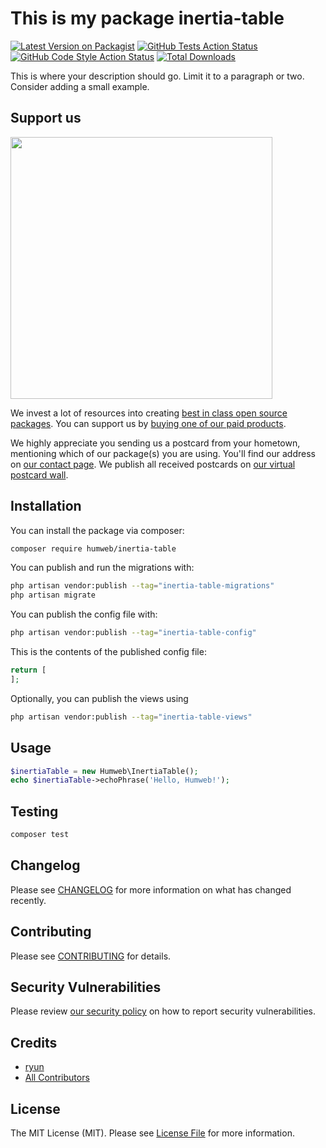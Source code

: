 # This is my package inertia-table

[![Latest Version on Packagist](https://img.shields.io/packagist/v/humweb/inertia-table.svg?style=flat-square)](https://packagist.org/packages/humweb/inertia-table)
[![GitHub Tests Action Status](https://img.shields.io/github/workflow/status/humweb/inertia-table/run-tests?label=tests)](https://github.com/humweb/inertia-table/actions?query=workflow%3Arun-tests+branch%3Amain)
[![GitHub Code Style Action Status](https://img.shields.io/github/workflow/status/humweb/inertia-table/Check%20&%20fix%20styling?label=code%20style)](https://github.com/humweb/inertia-table/actions?query=workflow%3A"Check+%26+fix+styling"+branch%3Amain)
[![Total Downloads](https://img.shields.io/packagist/dt/humweb/inertia-table.svg?style=flat-square)](https://packagist.org/packages/humweb/inertia-table)

This is where your description should go. Limit it to a paragraph or two. Consider adding a small example.

## Support us

[<img src="https://github-ads.s3.eu-central-1.amazonaws.com/inertia-table.jpg?t=1" width="419px" />](https://spatie.be/github-ad-click/inertia-table)

We invest a lot of resources into creating [best in class open source packages](https://spatie.be/open-source). You can support us by [buying one of our paid products](https://spatie.be/open-source/support-us).

We highly appreciate you sending us a postcard from your hometown, mentioning which of our package(s) you are using. You'll find our address on [our contact page](https://spatie.be/about-us). We publish all received postcards on [our virtual postcard wall](https://spatie.be/open-source/postcards).

## Installation

You can install the package via composer:

```bash
composer require humweb/inertia-table
```

You can publish and run the migrations with:

```bash
php artisan vendor:publish --tag="inertia-table-migrations"
php artisan migrate
```

You can publish the config file with:

```bash
php artisan vendor:publish --tag="inertia-table-config"
```

This is the contents of the published config file:

```php
return [
];
```

Optionally, you can publish the views using

```bash
php artisan vendor:publish --tag="inertia-table-views"
```

## Usage

```php
$inertiaTable = new Humweb\InertiaTable();
echo $inertiaTable->echoPhrase('Hello, Humweb!');
```

## Testing

```bash
composer test
```

## Changelog

Please see [CHANGELOG](CHANGELOG.md) for more information on what has changed recently.

## Contributing

Please see [CONTRIBUTING](.github/CONTRIBUTING.md) for details.

## Security Vulnerabilities

Please review [our security policy](../../security/policy) on how to report security vulnerabilities.

## Credits

- [ryun](https://github.com/humweb)
- [All Contributors](../../contributors)

## License

The MIT License (MIT). Please see [License File](LICENSE.md) for more information.

